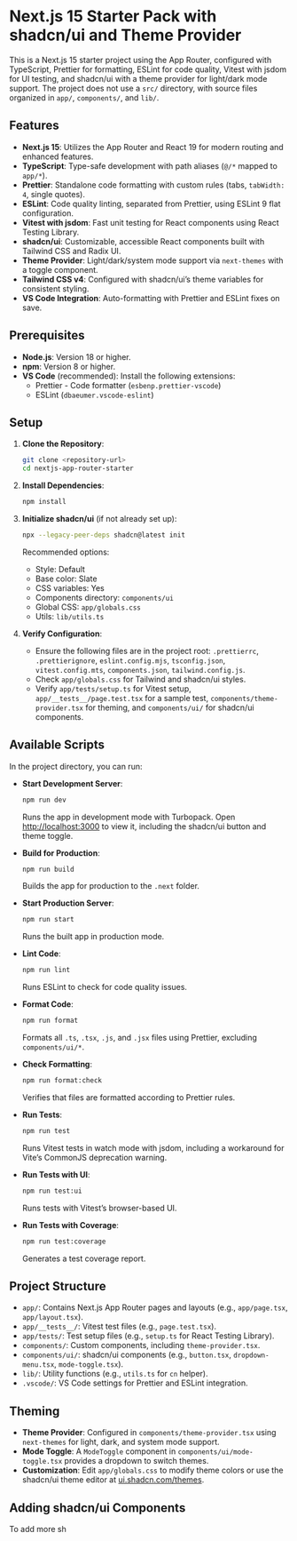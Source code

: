 # Next.js 15 Starter Pack with shadcn/ui and Theme Provider

This is a Next.js 15 starter project using the App Router, configured with TypeScript, Prettier for formatting, ESLint for code quality, Vitest with jsdom for UI testing, and shadcn/ui with a theme provider for light/dark mode support. The project does not use a `src/` directory, with source files organized in `app/`, `components/`, and `lib/`.

## Features

- **Next.js 15**: Utilizes the App Router and React 19 for modern routing and enhanced features.
- **TypeScript**: Type-safe development with path aliases (`@/*` mapped to `app/*`).
- **Prettier**: Standalone code formatting with custom rules (tabs, `tabWidth: 4`, single quotes).
- **ESLint**: Code quality linting, separated from Prettier, using ESLint 9 flat configuration.
- **Vitest with jsdom**: Fast unit testing for React components using React Testing Library.
- **shadcn/ui**: Customizable, accessible React components built with Tailwind CSS and Radix UI.
- **Theme Provider**: Light/dark/system mode support via `next-themes` with a toggle component.
- **Tailwind CSS v4**: Configured with shadcn/ui’s theme variables for consistent styling.
- **VS Code Integration**: Auto-formatting with Prettier and ESLint fixes on save.

## Prerequisites

- **Node.js**: Version 18 or higher.
- **npm**: Version 8 or higher.
- **VS Code** (recommended): Install the following extensions:
     - Prettier - Code formatter (`esbenp.prettier-vscode`)
     - ESLint (`dbaeumer.vscode-eslint`)

## Setup

1. **Clone the Repository**:

     ```bash
     git clone <repository-url>
     cd nextjs-app-router-starter
     ```

2. **Install Dependencies**:

     ```bash
     npm install
     ```

3. **Initialize shadcn/ui** (if not already set up):

     ```bash
     npx --legacy-peer-deps shadcn@latest init
     ```

     Recommended options:

     - Style: Default
     - Base color: Slate
     - CSS variables: Yes
     - Components directory: `components/ui`
     - Global CSS: `app/globals.css`
     - Utils: `lib/utils.ts`

4. **Verify Configuration**:
     - Ensure the following files are in the project root: `.prettierrc`, `.prettierignore`, `eslint.config.mjs`, `tsconfig.json`, `vitest.config.mts`, `components.json`, `tailwind.config.js`.
     - Check `app/globals.css` for Tailwind and shadcn/ui styles.
     - Verify `app/tests/setup.ts` for Vitest setup, `app/__tests__/page.test.tsx` for a sample test, `components/theme-provider.tsx` for theming, and `components/ui/` for shadcn/ui components.

## Available Scripts

In the project directory, you can run:

- **Start Development Server**:

     ```bash
     npm run dev
     ```

     Runs the app in development mode with Turbopack. Open [http://localhost:3000](http://localhost:3000) to view it, including the shadcn/ui button and theme toggle.

- **Build for Production**:

     ```bash
     npm run build
     ```

     Builds the app for production to the `.next` folder.

- **Start Production Server**:

     ```bash
     npm run start
     ```

     Runs the built app in production mode.

- **Lint Code**:

     ```bash
     npm run lint
     ```

     Runs ESLint to check for code quality issues.

- **Format Code**:

     ```bash
     npm run format
     ```

     Formats all `.ts`, `.tsx`, `.js`, and `.jsx` files using Prettier, excluding `components/ui/*`.

- **Check Formatting**:

     ```bash
     npm run format:check
     ```

     Verifies that files are formatted according to Prettier rules.

- **Run Tests**:

     ```bash
     npm run test
     ```

     Runs Vitest tests in watch mode with jsdom, including a workaround for Vite’s CommonJS deprecation warning.

- **Run Tests with UI**:

     ```bash
     npm run test:ui
     ```

     Runs tests with Vitest’s browser-based UI.

- **Run Tests with Coverage**:
     ```bash
     npm run test:coverage
     ```
     Generates a test coverage report.

## Project Structure

- `app/`: Contains Next.js App Router pages and layouts (e.g., `app/page.tsx`, `app/layout.tsx`).
- `app/__tests__/`: Vitest test files (e.g., `page.test.tsx`).
- `app/tests/`: Test setup files (e.g., `setup.ts` for React Testing Library).
- `components/`: Custom components, including `theme-provider.tsx`.
- `components/ui/`: shadcn/ui components (e.g., `button.tsx`, `dropdown-menu.tsx`, `mode-toggle.tsx`).
- `lib/`: Utility functions (e.g., `utils.ts` for `cn` helper).
- `.vscode/`: VS Code settings for Prettier and ESLint integration.

## Theming

- **Theme Provider**: Configured in `components/theme-provider.tsx` using `next-themes` for light, dark, and system mode support.
- **Mode Toggle**: A `ModeToggle` component in `components/ui/mode-toggle.tsx` provides a dropdown to switch themes.
- **Customization**: Edit `app/globals.css` to modify theme colors or use the shadcn/ui theme editor at [ui.shadcn.com/themes](https://ui.shadcn.com/themes).

## Adding shadcn/ui Components

To add more sh
